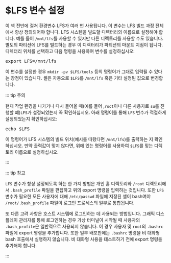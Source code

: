 # $LFS 변수 설정

이 책 전반에 걸쳐 환경변수 LFS가 여러 번 사용됩니다. 이 변수는 LFS 빌드 과정 전체에서 항상 정의되어야 합니다. LFS 시스템을 빌드할 디렉터리의 이름으로 설정해야 합니다. 예를 들어 `/mnt/lfs`를 사용할 수 있지만 다른 디렉토리를 사용할 수도 있습니다. 별도의 파티션에 LFS를 빌드하는 경우 이 디렉터리가 파티션의 마운트 지점이 됩니다. 디렉터리 위치를 선택하고 다음 명령을 사용하여 변수를 설정하십시오:

<pre>export LFS=/mnt/lfs</pre>

이 변수를 설정한 경우 `mkdir -pv $LFS/tools` 등의 명령어가 그대로 입력될 수 있다는 장점이 있습니다. 셸은 자동으로 `$LFS`를 `/mnt/lfs` 혹은 기타 설정된 값으로 변경합니다. 

::: tip 주의

현재 작업 환경을 나가거나 다시 들어올 때(예를 들어 ,`root`이나 다른 사용자로 `su`를 진행할 떄)`LFS`가 설정되었는지 꼭 확인하십시오. 아래 명령어를 통해 `LFS` 변수가 적절하게 설정되었는지 확인하십시오:

<pre>echo $LFS</pre>

이 명령어가 LFS 시스템의 빌드 위치(예시를 따랐다면 `/mnt/lfs`)를 출력하는 지 확인하십시오. 만약 출력값이 맞지 않다면, 위에 있는 명령어를 사용하여 `$LFS`를 맞는 디렉토리 이름으로 설정하십시오.

:::

::: tip 참고

`LFS` 변수가 항상 설정되도록 하는 한 가지 방법은 개인 홈 디렉토리와 `/root` 디렉토리에서 `.bash_profile` 파일을 편집하고 위의 export 명령을 입력하는 것입니다. 또한 `LFS` 변수가 필요한 모든 사용자에 대해 `/etc/passwd` 파일에 지정된 셸이 bash여야 `/root/.bash_profile` 파일이 로그인 프로세스의 일부로 통합됩니다.

또 다른 고려 사항은 호스트 시스템에 로그인하는 데 사용되는 방법입니다. 그래픽 디스플레이 관리자를 통해 로그인하는 경우 가상 터미널이 시작될 때 사용자의 `.bash_profile`은 일반적으로 사용되지 않습니다. 이 경우 사용자 및 `root`의 `.bashrc` 파일에 export 명령을 추가합니다. 또한 일부 배포판에는 `.bashrc` 명령을 비 대화형 bash 호출에서 실행하지 않습니다. 비 대화형 사용을 테스트하기 전에 export 명령을 추가해야 합니다.

:::